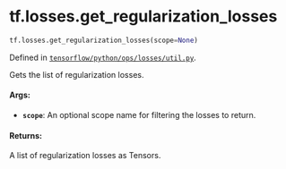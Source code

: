 <div itemscope itemtype="http://developers.google.com/ReferenceObject">
<meta itemprop="name" content="tf.losses.get_regularization_losses" />
</div>

# tf.losses.get_regularization_losses

``` python
tf.losses.get_regularization_losses(scope=None)
```



Defined in [`tensorflow/python/ops/losses/util.py`](https://www.tensorflow.org/code/tensorflow/python/ops/losses/util.py).

Gets the list of regularization losses.

#### Args:

* <b>`scope`</b>: An optional scope name for filtering the losses to return.


#### Returns:

A list of regularization losses as Tensors.